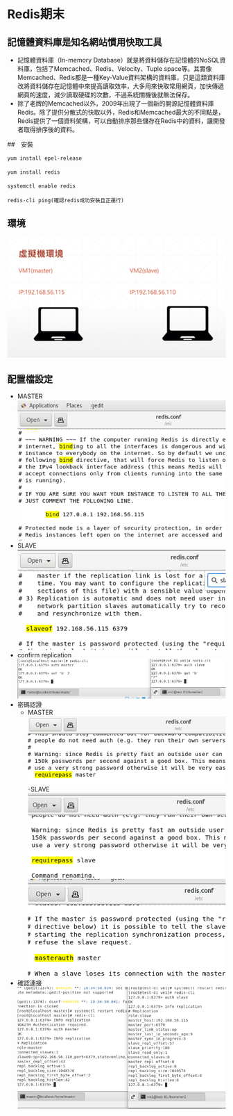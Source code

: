 # Redis期末

## 記憶體資料庫是知名網站慣用快取工具
- 記憶體資料庫（In-memory Database）就是將資料儲存在記憶體的NoSQL資料庫，包括了Memcached、Redis、Velocity、Tuple space等。其實像Memcached、Redis都是一種Key-Value資料架構的資料庫，只是這類資料庫改將資料儲存在記憶體中來提高讀取效率，大多用來快取常用網頁，加快傳遞網頁的速度，減少讀取硬碟的次數，不過系統關機後就無法保存。
- 除了老牌的Memcached以外，2009年出現了一個新的開源記憶體資料庫Redis。除了提供分散式的快取以外，Redis和Memcached最大的不同點是，Redis提供了一個資料架構，可以自動排序那些儲存在Redis中的資料，讓開發者取得排序後的資料。


##　安裝
```
yum install epel-release

yum install redis

systemctl enable redis

redis-cli ping(確認redis成功安裝且正運行)

```
## 環境
![0](env.PNG)
## 配置檔設定
- MASTER
![1](bind.PNG)
- SLAVE
![2](SLAVE.PNG)
- confirm replication
![3](repli.PNG)
- 密碼認證
    - MASTER
![4](mas.PNG)
    -SLAVE
![5](sla.PNG)
![6](auth.PNG)
- 確認連接
![7](re.PNG)